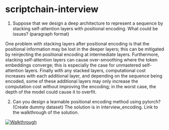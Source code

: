 # scriptchain-interview
1. Suppose that we design a deep architecture to represent a sequence by stacking self-attention layers with positional encoding. What could be issues? (paragraph format)

One problem with stacking layers after positional encoding is that the positional information may be lost in the deeper layers; this can be mitigated by reinjecting the positional encoding at intermediate layers. Furthermore, stacking self-attention layers can cause over-smoothing where the token embeddings converge; this is especially the case for unmastered self-attention layers.
Finally with any stacked layers, computational cost increases with each additional layer, and depending on the sequence being encoded, some of these additional layers may only increase the computation cost without improving the encoding; in the worst case, the depth of the model could cause it to overfit.

2. Can you design a learnable positional encoding method using pytorch? (Create dummy dataset)
The solution is in interview_encoding.
Link to the walkthrough of the solution.

[![Walkthrough](https://img.youtube.com/vi/pNyk34SjrpA/0.jpg)](https://www.youtube.com/watch?v=pNyk34SjrpA)
